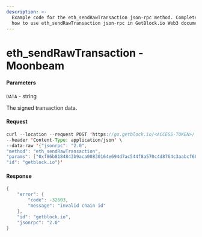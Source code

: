 ```yaml
---
description: >-
  Example code for the eth_sendRawTransaction json-rpc method. Сomplete guide on
  how to use eth_sendRawTransaction json-rpc in GetBlock.io Web3 documentation.
---
```


# eth\_sendRawTransaction - Moonbeam

#### Parameters

`DATA` - string

The signed transaction data.

#### Request

```java
curl --location --request POST 'https://go.getblock.io/<ACCESS-TOKEN>/' \
--header 'Content-Type: application/json' \ 
--data-raw '{"jsonrpc": "2.0",
"method": "eth_sendRawTransaction",
"params": ["0xf86b8184843b9aca00830164e694d7ac544f8a570c4d8764c3aabcf6870cbd960d0d80844e71d92d820118a011f7e0056924be24f37b634d67dee23ef432130444cb05f7540ee03c8ce16e3ca0228e09888bc26a748ace1392d37661e90d56ec7730368ca2d55dcdb73aa69351"],
"id": "getblock.io"}'
```

#### Response

```java
{
    "error": {
        "code": -32603,
        "message": "invalid chain id"
    },
    "id": "getblock.io",
    "jsonrpc": "2.0"
}
```
